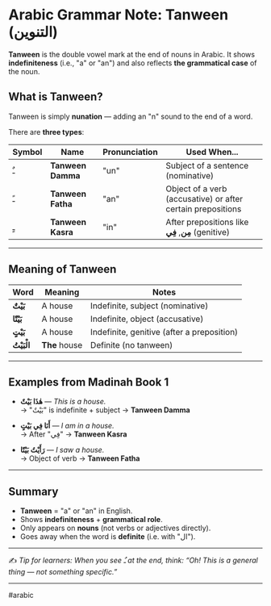 # Arabic Grammar Note: Tanween (التنوين)

**Tanween** is the double vowel mark at the end of nouns in Arabic. It shows **indefiniteness** (i.e., "a" or "an") and also reflects **the grammatical case** of the noun.

## What is Tanween?

Tanween is simply **nunation** — adding an "n" sound to the end of a word.

There are **three types**:

| Symbol | Name            | Pronunciation | Used When...                      |
|--------|------------------|---------------|----------------------------------|
| ـٌ     | **Tanween Damma** | "un"          | Subject of a sentence (nominative) |
| ـً     | **Tanween Fatha** | "an"          | Object of a verb (accusative) or after certain prepositions |
| ـٍ     | **Tanween Kasra** | "in"          | After prepositions like **مِن**, **فِي** (genitive) |

---

## Meaning of Tanween

| Word           | Meaning        | Notes                      |
|----------------|----------------|-----------------------------|
| **بَيْتٌ**     | A house        | Indefinite, subject (nominative) |
| **بَيْتًا**     | A house        | Indefinite, object (accusative) |
| **بَيْتٍ**     | A house        | Indefinite, genitive (after a preposition) |
| **الْبَيْتُ**   | **The** house  | Definite (no tanween)       |

---

## Examples from Madinah Book 1

- **هٰذَا بَيْتٌ** — *This is a house.*  
  → "بَيْتٌ" is indefinite + subject → **Tanween Damma**

- **أَنَا فِي بَيْتٍ** — *I am in a house.*  
  → After "فِي" → **Tanween Kasra**

- **رَأَيْتُ بَيْتًا** — *I saw a house.*  
  → Object of verb → **Tanween Fatha**

---

## Summary

- **Tanween** = "a" or "an" in English.
- Shows **indefiniteness** + **grammatical role**.
- Only appears on **nouns** (not verbs or adjectives directly).
- Goes away when the word is **definite** (i.e. with "ال").

---

✍️ *Tip for learners: When you see ـٌ at the end, think: “Oh! This is a general thing — not something specific.”*

---

#arabic